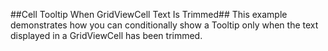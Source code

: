 ##Cell Tooltip When GridViewCell Text Is Trimmed##
This example demonstrates how you can conditionally show a Tooltip only when the text displayed in a GridViewCell has been trimmed.